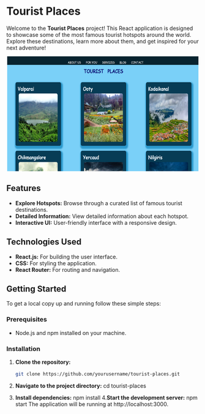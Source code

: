 # Tourist Places

Welcome to the **Tourist Places** project! This React application is designed to showcase some of the most famous tourist hotspots around the world. Explore these destinations, learn more about them, and get inspired for your next adventure!

 <p align="center">
   <img src="TouristPlaces.png" width="500" height="300" >
 </p>

## Features

- **Explore Hotspots:** Browse through a curated list of famous tourist destinations.
- **Detailed Information:** View detailed information about each hotspot.
- **Interactive UI:** User-friendly interface with a responsive design.

## Technologies Used

- **React.js:** For building the user interface.
- **CSS:** For styling the application.
- **React Router:** For routing and navigation.


## Getting Started

To get a local copy up and running follow these simple steps:

### Prerequisites

- Node.js and npm installed on your machine.

### Installation

1. **Clone the repository:**

   ```bash
   git clone https://github.com/yourusername/tourist-places.git
2. **Navigate to the project directory:**
   cd tourist-places
3. **Install dependencies:**
   npm install
4.**Start the development server:**
   npm start
The application will be running at http://localhost:3000.

